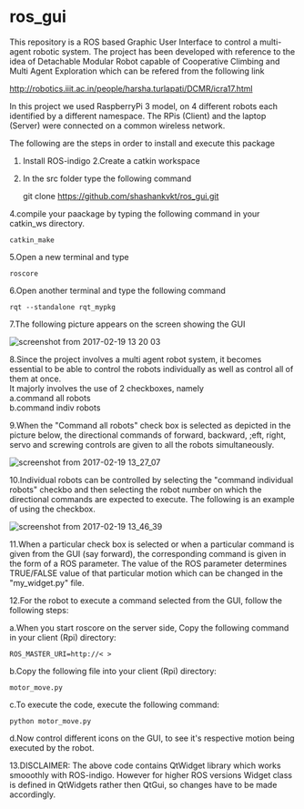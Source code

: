 # ros_gui
This repository is a ROS based Graphic User Interface to control a multi-agent robotic system. The project has been developed with reference to the idea of Detachable Modular Robot capable of Cooperative Climbing and Multi Agent Exploration which can be refered from the following link  

   http://robotics.iiit.ac.in/people/harsha.turlapati/DCMR/icra17.html  
   
In this project we used RaspberryPi 3 model, on 4 different robots each identified by a different namespace. The RPis (Client) and the laptop (Server) were connected on a common wireless network.  
    
The following are the steps in order to install and execute this package  
1. Install ROS-indigo 
2.Create a catkin workspace  
3. In the src folder type the following command  

    git clone https://github.com/shashankvkt/ros_gui.git 
 
 4.compile your paackage by typing the following command in your catkin_ws directory.

    catkin_make  
    
5.Open a new terminal and type

    roscore
    
6.Open another terminal and type the following command

    rqt --standalone rqt_mypkg
7.The following picture appears on the screen showing the GUI  

![screenshot from 2017-02-19 13 20 03](https://cloud.githubusercontent.com/assets/23419376/23100485/1c63bb9c-f6a8-11e6-9446-1bb907244dfe.png)  

8.Since the project involves a multi agent robot system, it becomes essential to be able to control the robots individually as well as control all of them at once.  
It majorly involves the use of 2 checkboxes, namely  
a.command all  robots  
b.command indiv robots  

9.When the "Command all robots" check box is selected as depicted in the picture below, the directional commands of forward, backward, ;eft, right, servo and screwing controls are given to all the robots simultaneously.  

![screenshot from 2017-02-19 13_27_07](https://cloud.githubusercontent.com/assets/23419376/23101224/a529eee0-f6b4-11e6-85e9-ebeea2705033.png)  

10.Individual robots can be controlled by selecting the "command individual robots" checkbo and then selecting the robot number on which the directional commands are expected to execute. The following is an example of using the checkbox.  

![screenshot from 2017-02-19 13_46_39](https://cloud.githubusercontent.com/assets/23419376/23101244/00364e32-f6b5-11e6-98fd-e8c7ac85339b.png)  

11.When a particular check box is selected or when a particular command is given from the GUI (say forward), the corresponding command is given in the form of a ROS parameter. The value of the ROS parameter determines TRUE/FALSE value of that particular motion which can be changed in the "my_widget.py" file.  

12.For the robot to execute a command selected from the GUI, follow the following steps:  

a.When you start roscore on the server side, Copy the following command in your client (Rpi) directory:

    ROS_MASTER_URI=http://< >
b.Copy the following file into your client (Rpi) directory:

    motor_move.py
c.To execute the code, execute the following command:

    python motor_move.py
d.Now control different icons on the GUI, to see it's respective motion being executed by the robot.

13.DISCLAIMER: The above code contains QtWidget library which works smooothly with ROS-indigo. However for higher ROS versions Widget class is defined in QtWidgets rather then QtGui, so changes have to be made accordingly.
